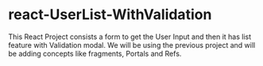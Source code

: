 # react-UserList-WithValidation

This React Project consists a form to get the User Input and then it has list feature with Validation modal.
We will be using the previous project and will be adding concepts like fragments, Portals and Refs. 
